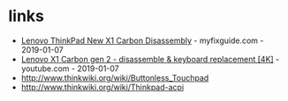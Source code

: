 # links

* [Lenovo ThinkPad New X1 Carbon Disassembly](http://www.myfixguide.com/manual/lenovo-thinkpad-x1-carbon-disassembly-2/) - myfixguide.com - 2019-01-07
* [Lenovo X1 Carbon gen 2 - disassemble & keyboard replacement [4K]](https://www.youtube.com/watch?v=JqYjJfRgBqY) - youtube.com - 2019-01-07
* http://www.thinkwiki.org/wiki/Buttonless_Touchpad
* http://www.thinkwiki.org/wiki/Thinkpad-acpi

